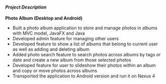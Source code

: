 #### *Project Description*

**Photo Album (Desktop and Android)**

* Built a photo album application to store and manage photos in albums with MVC model, JavaFX and Java
* Developed admin feature for managing other users
* Developed feature to show a list of albums that belong to current user as well as adding and deleting album
* Added photo search feature to search photos across albums by tags or date and create a new album from those selected photos
* Developed feature for user to slideshow their photos within an album and copy or move photos across albums
* Transported the application to Android version and run it on Nexus 4
